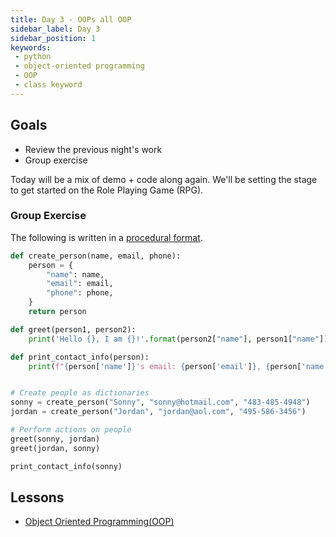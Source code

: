 ```yaml
---
title: Day 3 - OOPs all OOP
sidebar_label: Day 3
sidebar_position: 1
keywords:
 - python
 - object-oriented programming
 - OOP
 - class keyword
---
```


## Goals

* Review the previous night's work
* Group exercise

Today will be a mix of demo + code along again.
We'll be setting the stage to get started on the Role Playing Game (RPG).

### Group Exercise

The following is written in a [procedural format](/docs/cohorts/cohort17/lectures/week2/day3/RESOURCES#general).

```py
def create_person(name, email, phone):
    person = {
        "name": name,
        "email": email,
        "phone": phone,
    }
    return person

def greet(person1, person2):
    print('Hello {}, I am {}!'.format(person2["name"], person1["name"]))

def print_contact_info(person):
    print(f"{person['name']}'s email: {person['email']}, {person['name']}'s phone number: {person['phone']}")


# Create people as dictionaries
sonny = create_person("Sonny", "sonny@hotmail.com", "483-485-4948")
jordan = create_person("Jordan", "jordan@aol.com", "495-586-3456")

# Perform actions on people
greet(sonny, jordan)
greet(jordan, sonny)

print_contact_info(sonny)
```

## Lessons

* [Object Oriented Programming(OOP)](/docs/lessons/solving-problems-using-code-python/python-oop)
